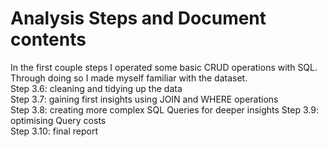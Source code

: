 # Analysis Steps and Document contents
In the first couple steps I operated some basic CRUD operations with SQL. Through doing so I made myself familiar with the dataset.  
Step 3.6: cleaning and tidying up the data   
Step 3.7: gaining first insights using JOIN and WHERE operations  
Step 3.8: creating more complex SQL Queries for deeper insights 
Step 3.9: optimising Query costs  
Step 3.10: final report 
